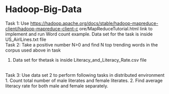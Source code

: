 # Hadoop-Big-Data

Task 1: Use
https://hadoop.apache.org/docs/stable/hadoop-mapreduce-client/hadoop-mapreduce-client-c
ore/MapReduceTutorial.html link to implement and run Word count example. Data set for the task is inside US_AirlLines.txt file
<br />
Task 2:
Take a positive number N>0 and find N top trending words in the corpus used above in task
1. Data set for thetask is inside Literacy_and_Literacy_Rate.csv file
<br />
Task 3:
Use data set 2 to perform following tasks in distributed environment
1. Count total number of male literates and female literates.
2. Find average literacy rate for both male and female separately.
